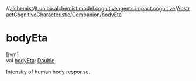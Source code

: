 //[alchemist](../../../../index.md)/[it.unibo.alchemist.model.cognitiveagents.impact.cognitive](../../index.md)/[AbstractCognitiveCharacteristic](../index.md)/[Companion](index.md)/[bodyEta](body-eta.md)

# bodyEta

[jvm]\
val [bodyEta](body-eta.md): [Double](https://kotlinlang.org/api/latest/jvm/stdlib/kotlin/-double/index.html)

Intensity of human body response.
